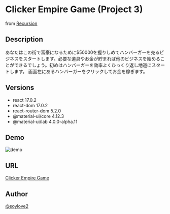 # Clicker Empire Game (Project 3)
from [Recursion](https://recursionist.io/)

## Description
あなたはこの街で富豪になるために$50000を握りしめてハンバーガーを売るビジネスをスタートします。必要な道具やお金が貯まれば他のビジネスを始めることができるでしょう。初めはハンバーガーを効率よくひっくり返し地道にスタートします。
画面左にあるハンバーガーをクリックしてお金を稼ぎます。

## Versions
- react 17.0.2
- react-dom 17.0.2
- react-router-dom 5.2.0
- @material-ui/core 4.12.3
- @material-ui/lab 4.0.0-alpha.11
  
## Demo
![demo](../project3/public/assets/demo.gif)
## URL
[Clicker Empire Game](https://clicker-empire-game-soysan.vercel.app/)

## Author
[@soylove2]()
